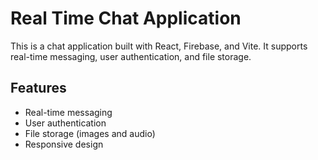 # Real Time Chat Application

This is a chat application built with React, Firebase, and Vite. It supports real-time messaging, user authentication, and file storage.

## Features

- Real-time messaging
- User authentication
- File storage (images and audio)
- Responsive design

